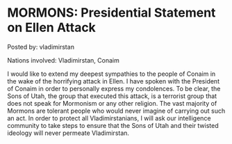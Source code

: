 # MORMONS: Presidential Statement on Ellen Attack

Posted by: vladimirstan

Nations involved: Vladimirstan, Conaim

I would like to extend my deepest sympathies to the people of Conaim in the wake of the horrifying attack in Ellen. I have spoken with the President of Conaim in order to personally express my condolences. To be clear, the Sons of Utah, the group that executed this attack, is a terrorist group that does not speak for Mormonism or any other religion. The vast majority of Mormons are tolerant people who would never imagine of carrying out such an act. In order to protect all Vladimirstanians, I will ask our intelligence community to take steps to ensure that the Sons of Utah and their twisted ideology will never permeate Vladimirstan.